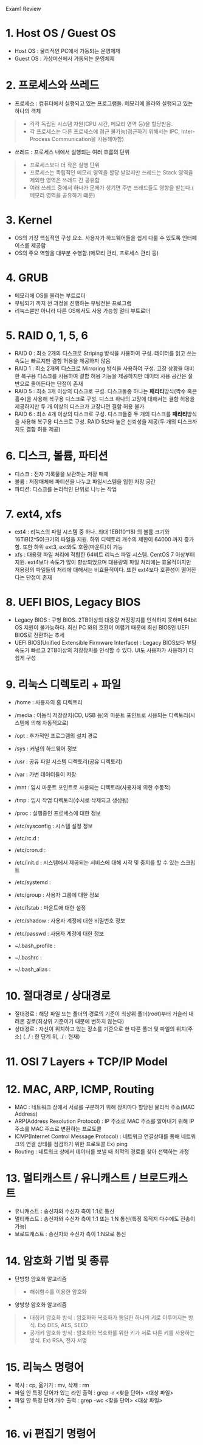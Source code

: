 Exam1 Review

# 1. Host OS / Guest OS
* Host OS : 물리적인 PC에서 가동되는 운영체제
* Guest OS : 가상머신에서 가동되는 운영체제

# 2. 프로세스와 쓰레드
* 프로세스 : 컴퓨터에서 실행되고 있는 프로그램들. 메모리에 올라와 실행되고 있는 하나의 객체   
> * 각각 독립된 시스템 자원(CPU 시간, 메모리 영역 등)을 할당받음.   
> * 각 프로세스는 다른 프로세스에 접근 불가능(접근하기 위해서는 IPC, Inter-Process Communication을 사용해야함)   
* 쓰레드 : 프로세스 내에서 실행되는 여러 흐름의 단위   
> * 프로세스보다 더 작은 실행 단위   
> * 프로세스는 독립적인 메모리 영역을 할당 받았지만 쓰레드는 Stack 영역을 제외한 영역은 쓰레드 간 공유함   
> * 여러 쓰레드 중에서 하나가 문제가 생기면 주변 쓰레드들도 영향을 받는다.( 메모리 영역을 공유하기 떄문)

# 3. Kernel
* OS의 가장 핵심적인 구성 요소. 사용자가 하드웨어들을 쉽게 다룰 수 있도록 인터페이스를 제공함
* OS의 주요 역할을 대부분 수행함.(메모리 관리, 프로세스 관리 등)

# 4. GRUB
* 메모리에 OS를 올리는 부트로더
* 부팅되기 까지 전 과정을 진행하는 부팅전문 프로그램
* 리눅스뿐만 아니라 다른 OS에서도 사용 가능항 멀티 부트로더

# 5. RAID 0, 1, 5, 6
* RAID 0 : 최소 2개의 디스크로 Striping 방식을 사용하여 구성. 데이터를 읽고 쓰는 속도는 빠르지만 결함 허용을 제공하지 않음
* RAID 1 : 최소 2개의 디스크로 Mirroring 방식을 사용하여 구성. 고장 상황을 대비한 복구용 디스크를 사용하여 결함 허용 기능을 제공하지만 데이터 사용 공간은 절반으로 줄어든다는 단점이 존재
* RAID 5 : 최소 3개 이상의 디스크로 구성. 디스크들중 하나는 **패리티**방식(짝수 혹은 홀수)을 사용해 복구용 디스크로 구성. 디스크 하나의 고장에 대해서는 결함 허용을 제공하지만 두 개 이상의 디스크가 고장나면 결함 허용 불가
* RAID 6 : 최소 4개 이상의 디스크로 구성. 디스크들중 두 개의 디스크를 **패리티**방식을 사용해 복구용 디스크로 구성. RAID 5보다 높은 신뢰성을 제공(두 개의 디스크까지도 결함 허용 제공)

# 6. 디스크, 볼륨, 파티션
* 디스크 : 전자 기록물을 보관하는 저장 매체
* 볼륨 : 저장매체에 파티션을 나누고 파일시스템을 입힌 저장 공간
* 파티션: 디스크를 논리적인 단위로 나누는 작업

# 7. ext4, xfs
* ext4 : 리눅스의 파일 시스템 중 하나. 최대 1EB(10^18) 의 볼륨 크기와 16TiB(2^50)크기의 파일을 지원. 하위 디렉토리 개수의 제한이 64000 까지 증가함. 또한 하위 ext3, ext와도 호환(마운트)이 가능
* xfs : 대용량 파일 처리에 적합한 64비트 리눅스 파일 시스템. CentOS 7 이상부터 지원. ext4보다 속도가 많이 향상되었으며 대용량의 파일 처리에는 효율적이지만 저용량의 파일들의 처리에 대해서는 비효율적이다. 또한 ext4보다 호환성이 떨어진다는 단점이 존재

# 8. UEFI BIOS, Legacy BIOS
* Legacy BIOS : 구형 BIOS. 2TB이상의 대용량 저장장치를 인식하지 못하며 64bit OS 지원이 불가능하다. 최신 PC 와의 호환이 어렵기 때문에 최신 BIOS인 UEFI BIOS로 전환하는 추세   
* UEFI BIOS(Unified Extensible Firmware Interface) : Legacy BIOS보다 부팅 속도가 빠르고 2TB이상의 저장장치를 인식할 수 있다. UI도 사용자가 사용하기 더 쉽게 구성

# 9. 리눅스 디렉토리 + 파일
* /home : 사용자의 홈 디렉토리
* /media : 이동식 저장장치(CD, USB 등)의 마운트 포인트로 사용되는 디렉토리(시스템에 의해 자동적으로)
* /opt : 추가적인 프로그램의 설치 경로
* /sys : 커널의 하드웨어 정보
* /usr : 공유 파일 시스템 디렉토리(공유 디렉토리)
* /var : 가변 데이터들이 저장
* /mnt : 임시 마운트 포인트로 사용되는 디렉토리(사용자에 의한 수동적)
* /tmp : 임시 작업 디렉토리(수시로 삭제되고 생성됨) 
* /proc : 실행중인 프로세스에 대한 정보
* /etc/sysconfig : 시스템 설정 정보
* /etc/rc.d : 
* /etc/cron.d : 
* /etc/init.d : 시스템에서 제공되는 서비스에 대해 시작 및 중지를 할 수 있는 스크립트
* /etc/systemd :
   
* /etc/group : 사용자 그룹에 대한 정보
* /etc/fstab : 마운트에 대한 설정
* /etc/shadow : 사용자 계정에 대한 비밀번호 정보
* /etc/passwd : 사용자 계정에 대한 정보
* ~/.bash_profile : 
* ~/.bashrc : 
* ~/.bash_alias : 

# 10. 절대경로 / 상대경로
* 절대경로 : 해당 파일 또는 폴더의 경로의 기준이 최상위 폴더(root)부터 거슬러 내려온 경로(최상위 기준이기 때문에 변하지 않는다)
* 상대경로 : 자신이 위치하고 있는 장소를 기준으로 한 다른 폴더 및 파일의 위치(주소) (../ : 한 단계 위, ./ : 현재)

# 11. OSI 7 Layers + TCP/IP Model

# 12. MAC, ARP, ICMP, Routing
* MAC : 네트워크 상에서 서로를 구분하기 위해 장치마다 할당된 물리적 주소(MAC Address)
* ARP(Address Resolution Protocol) : IP 주소로 MAC 주소를 알아내기 위해 IP 주소를 MAC 주소로 변환하는 프로토콜
* ICMP(Internet Control Message Protocol) : 네트워크 연결상태를 통해 네트워크의 연결 상태를 점검하기 위한 프로토콜 Ex) ping
* Routing : 네트워크 상에서 데이터를 보낼 때 최적의 경로를 찾아 선택하는 과정

# 13. 멀티캐스트 / 유니캐스트 / 브로드캐스트
* 유니캐스트 : 송신자와 수신자 측이 1:1로 통신
* 멀티캐스트 : 송신자와 수신자 측이 1:1 또는 1:N 통신(특정 목적지 다수에도 전송이 가능)
* 브로드캐스트 : 송신자와 수신자 측이 1:N으로 통신

# 14. 암호화 기법 및 종류
* 단방향 암호화 알고리즘   
> * 해쉬함수를 이용한 암호화   
* 양방향 암호화 알고리즘   
> * 대칭키 암호화 방식 : 암호화와 복호화가 동일한 하나의 키로 이루어지는 방식. Ex) DES, AES, SEED   
> * 공개키 암호화 방식 : 암호화와 복호화를 위한 키가 서로 다른 키를 사용하는 방식. Ex) RSA, 전자 서명   
 
# 15. 리눅스 명령어
* 복사 : cp, 옮기기 : mv, 삭제 : rm
* 파일 안 특정 단어가 있는 라인 출력 : grep -r <찾을 단어> <대상 파일> 
* 파일 안 특정 단어 개수 출력 : grep -wc <찾을 단어> <대상 파일>
* 
# 16. vi 편집기 명령어 
